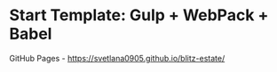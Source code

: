 # Start Template: Gulp + WebPack + Babel

GitHub Pages - https://svetlana0905.github.io/blitz-estate/
